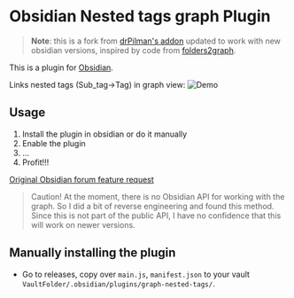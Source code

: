 # Obsidian Nested tags graph Plugin

> **Note**: this is a fork from [drPilman's addon](https://github.com/drPilman/obsidian-graph-nested-tags) updated to work with new obsidian versions, inspired by code from [folders2graph](https://github.com/ratibus11/folders2graph). 

This is a plugin for [Obsidian](https://obsidian.md).

Links nested tags (Sub_tag->Tag) in graph view:
![Demo](media/nested_tag_graph.png)

## Usage
1. Install the plugin in obsidian or do it manually
2. Enable the plugin
3. ...
4. Profit!!!


[Original Obsidian forum feature request](https://forum.obsidian.md/t/view-structure-of-nested-tags-on-graph/11386/22)

> Caution! At the moment, there is no Obsidian API for working with the graph. So I did a bit of reverse engineering and found this method. Since this is not part of the public API, I have no confidence that this will work on newer versions.

## Manually installing the plugin

-   Go to releases, copy over `main.js`, `manifest.json` to your vault `VaultFolder/.obsidian/plugins/graph-nested-tags/`.
